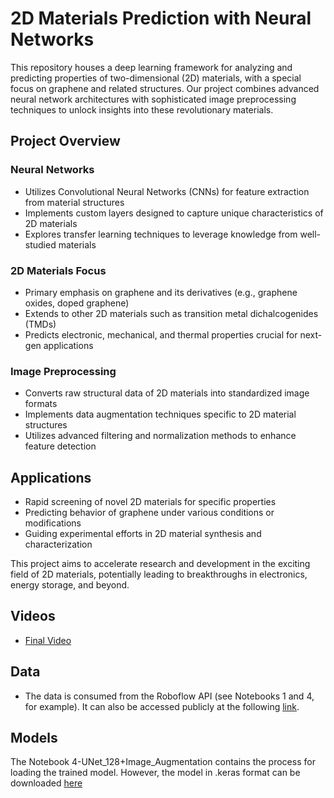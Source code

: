# 2D Materials Prediction with Neural Networks

This repository houses a deep learning framework for analyzing and predicting properties of two-dimensional (2D) materials, with a special focus on graphene and related structures. Our project combines advanced neural network architectures with sophisticated image preprocessing techniques to unlock insights into these revolutionary materials.

## Project Overview

### Neural Networks
- Utilizes Convolutional Neural Networks (CNNs) for feature extraction from material structures
- Implements custom layers designed to capture unique characteristics of 2D materials
- Explores transfer learning techniques to leverage knowledge from well-studied materials

### 2D Materials Focus
- Primary emphasis on graphene and its derivatives (e.g., graphene oxides, doped graphene)
- Extends to other 2D materials such as transition metal dichalcogenides (TMDs)
- Predicts electronic, mechanical, and thermal properties crucial for next-gen applications

### Image Preprocessing
- Converts raw structural data of 2D materials into standardized image formats
- Implements data augmentation techniques specific to 2D material structures
- Utilizes advanced filtering and normalization methods to enhance feature detection

## Applications
- Rapid screening of novel 2D materials for specific properties
- Predicting behavior of graphene under various conditions or modifications
- Guiding experimental efforts in 2D material synthesis and characterization

This project aims to accelerate research and development in the exciting field of 2D materials, potentially leading to breakthroughs in electronics, energy storage, and beyond.

## Videos
- [Final Video](https://www.youtube.com/watch?v=en6OTQusNDI)

## Data

- The data is consumed from the Roboflow API (see Notebooks 1 and 4, for example). It can also be accessed publicly at the following [link](https://universe.roboflow.com/2d-materials-segmentation/2d-materials-segmentation).

## Models
The Notebook 4-UNet_128+Image_Augmentation contains the process for loading the trained model. However, the model in .keras format can be downloaded [here](https://drive.google.com/uc?id=1HCkZ6PzWRC_ZsiJaeiKUxBZ8rIsZDg6q)
